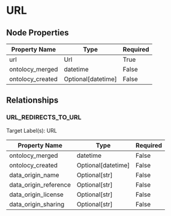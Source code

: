 # URL

## Node Properties

| Property Name | Type | Required |
| ------------- | ---- | -------- |
| url | Url | True |
| ontolocy_merged | datetime | False |
| ontolocy_created | Optional[datetime] | False |

## Relationships

### URL_REDIRECTS_TO_URL

Target Label(s): URL

| Property Name | Type | Required |
| ------------- | ---- | -------- |
| ontolocy_merged | datetime | False |
| ontolocy_created | Optional[datetime] | False |
| data_origin_name | Optional[str] | False |
| data_origin_reference | Optional[str] | False |
| data_origin_license | Optional[str] | False |
| data_origin_sharing | Optional[str] | False |